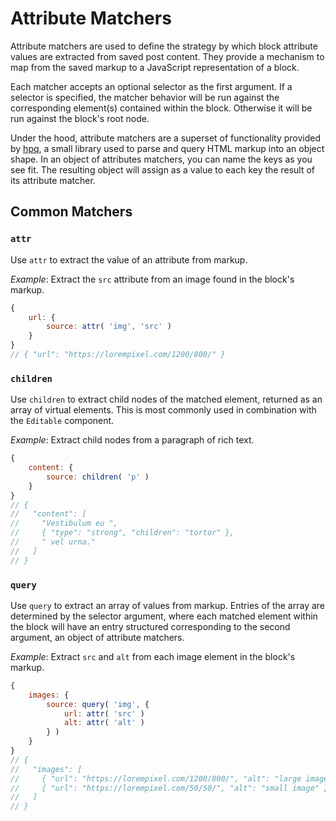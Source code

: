 # Attribute Matchers

Attribute matchers are used to define the strategy by which block attribute values are extracted from saved post content. They provide a mechanism to map from the saved markup to a JavaScript representation of a block.

Each matcher accepts an optional selector as the first argument. If a selector is specified, the matcher behavior will be run against the corresponding element(s) contained within the block. Otherwise it will be run against the block's root node.

Under the hood, attribute matchers are a superset of functionality provided by [hpq](https://github.com/aduth/hpq), a small library used to parse and query HTML markup into an object shape. In an object of attributes matchers, you can name the keys as you see fit. The resulting object will assign as a value to each key the result of its attribute matcher.

## Common Matchers

### `attr`

Use `attr` to extract the value of an attribute from markup.

_Example_: Extract the `src` attribute from an image found in the block's markup.

```js
{
	url: {
		source: attr( 'img', 'src' )
	}
}
// { "url": "https://lorempixel.com/1200/800/" }
```

### `children`

Use `children` to extract child nodes of the matched element, returned as an array of virtual elements. This is most commonly used in combination with the `Editable` component.

_Example_: Extract child nodes from a paragraph of rich text.

```js
{
	content: {
		source: children( 'p' )
	}
}
// {
//   "content": [
//     "Vestibulum eu ",
//     { "type": "strong", "children": "tortor" }, 
//     " vel urna."
//   ]
// }
```

### `query`

Use `query` to extract an array of values from markup. Entries of the array are determined by the selector argument, where each matched element within the block will have an entry structured corresponding to the second argument, an object of attribute matchers.

_Example_: Extract `src` and `alt` from each image element in the block's markup.

```js
{
	images: {
		source: query( 'img', {
			url: attr( 'src' )
			alt: attr( 'alt' )
		} )
	}
}
// {
//   "images": [ 
//     { "url": "https://lorempixel.com/1200/800/", "alt": "large image" },
//     { "url": "https://lorempixel.com/50/50/", "alt": "small image" }
//   ]
// }
```
